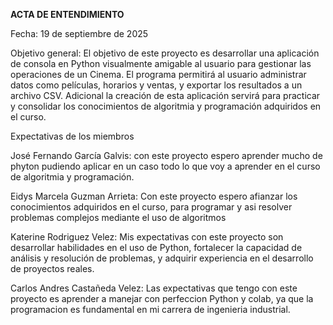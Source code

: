 **ACTA DE ENTENDIMIENTO**

Fecha: 19 de septiembre de 2025

Objetivo general: El objetivo de este proyecto es desarrollar una aplicación de consola en Python visualmente amigable al usuario para gestionar las operaciones de un 
Cinema. El programa permitirá al usuario administrar datos como películas, horarios y ventas, y exportar los resultados a un archivo CSV. Adicional la creación de 
esta aplicación servirá para practicar y consolidar los conocimientos de algoritmia y programación adquiridos en el curso.

Expectativas de los miembros

José Fernando García Galvis: con este proyecto espero aprender mucho de phyton pudiendo aplicar en un caso todo lo que voy a aprender en el curso de algoritmia y programación.

Eidys Marcela Guzman Arrieta: Con este proyecto espero afianzar los conocimientos adquiridos en el curso, para programar y asi resolver problemas complejos mediante el uso de algoritmos

Katerine Rodriguez Velez: Mis expectativas con este proyecto son desarrollar habilidades en el uso de Python, fortalecer la capacidad de análisis y resolución de problemas, y adquirir experiencia en el 
desarrollo de proyectos reales.

Carlos Andres Castañeda Velez: Las expectativas que tengo con este proyecto es aprender a manejar con perfeccion Python y colab, ya que la programacion es fundamental en mi carrera de ingenieria industrial.
